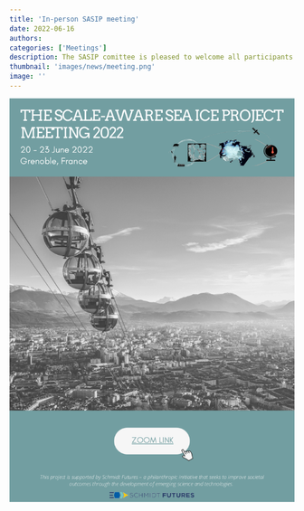 ```yaml
---
title: 'In-person SASIP meeting'
date: 2022-06-16
authors:
categories: ['Meetings']
description: The SASIP comittee is pleased to welcome all participants for the first in-person meeting next week in Grenoble.
thumbnail: 'images/news/meeting.png'
image: ''
---
```



![first page](/images/news/SASIP_Meeting_2022_Agenda_V1.png)

